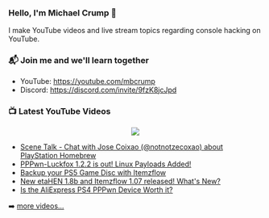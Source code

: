 ### Hello, I'm Michael Crump 👋

I make YouTube videos and live stream topics regarding console hacking on YouTube. 

### 📬 Join me and we'll learn together

- YouTube: https://youtube.com/mbcrump
- Discord: https://discord.com/invite/9fzK8jcJpd

### 📺 Latest YouTube Videos

<div align="center">

[<img src="https://img.shields.io/badge/-Subscribe-red?style=for-the-badge&logo=youtube&logoColor=white"/>](https://www.youtube.com/c/mbcrump?sub_confirmation=1)

</div>

<!-- YOUTUBE:START -->
- [Scene Talk - Chat with Jose Coixao &lpar;@notnotzecoxao&rpar; about PlayStation Homebrew](https://www.youtube.com/watch?v=Mfs9m6c7TMg)
- [PPPwn-Luckfox 1.2.2 is out! Linux Payloads Added!](https://www.youtube.com/watch?v=5ylc2YvrANk)
- [Backup your PS5 Game Disc with Itemzflow](https://www.youtube.com/watch?v=HJjYSMt5VoQ)
- [New etaHEN 1.8b and Itemzflow 1.07 released! What&#39;s New?](https://www.youtube.com/watch?v=SBKG8YYG3tc)
- [Is the AliExpress PS4 PPPwn Device Worth it?](https://www.youtube.com/watch?v=SDLPJLAas-4)
<!-- YOUTUBE:END -->

➡️ [more videos...](https://youtube.com/mbcrump)

